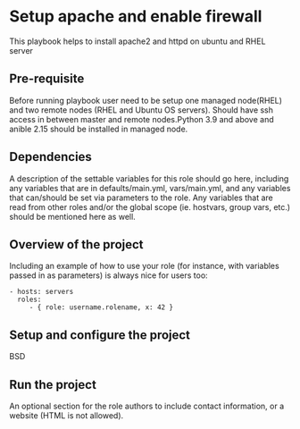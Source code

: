 Setup apache and enable firewall
=========

This playbook helps to install apache2 and httpd on ubuntu and RHEL server

Pre-requisite
------------
Before running playbook user need to be setup one managed node(RHEL) and two remote nodes (RHEL and Ubuntu OS servers). Should have ssh access in between master and remote nodes.Python 3.9 and above and anible 2.15 should be installed in managed node. 

Dependencies 
--------------

A description of the settable variables for this role should go here, including any variables that are in defaults/main.yml, vars/main.yml, and any variables that can/should be set via parameters to the role. Any variables that are read from other roles and/or the global scope (ie. hostvars, group vars, etc.) should be mentioned here as well.



Overview of the project
----------------

Including an example of how to use your role (for instance, with variables passed in as parameters) is always nice for users too:

    - hosts: servers
      roles:
         - { role: username.rolename, x: 42 }
Setup and configure the project
-------

BSD

Run the project
------------------

An optional section for the role authors to include contact information, or a website (HTML is not allowed).
